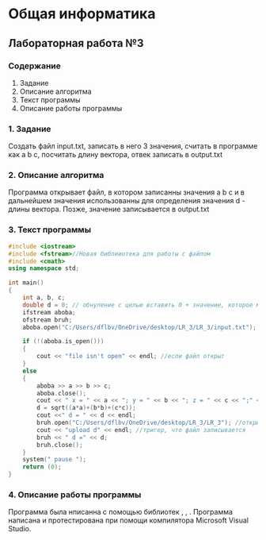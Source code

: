 # Общая информатика

## Лабораторная работа №3

### Содержание

1. Задание
2. Описание алгоритма
3. Текст программы
4. Описание работы программы

### 1. Задание

Создать файл input.txt, записать в него 3 значения, считать в программе как a b c, посчитать длину вектора, отвек записать в output.txt

### 2. Описание алгоритма

Программа открывает файл, в котором записанны значения a b c и в дальнейшем значения использованны для определения значения d - длины вектора. Позже, значение записывается в output.txt 

### 3. Текст программы

```c++
#include <iostream>
#include <fstream>//Новая библииотека для работы с файлом 
#include <cmath>
using namespace std;

int main()
{
	int a, b, c;
	double d = 0; // обнуление с целью вставить 0 + значение, которое мы высчитаем
	ifstream aboba;
	ofstream bruh;
	aboba.open("C:/Users/dflbv/OneDrive/desktop/LR_3/LR_3/input.txt"); //отрытие файла с записанными числами

	if (!(aboba.is_open()))
	{
		cout << "file isn't open" << endl; //если файл открыт
	}
	else
	{
		aboba >> a >> b >> c;
		aboba.close();
		cout << " x = " << a << "; y = " << b << "; z = " << c << ";" << endl;
		d = sqrt((a*a)+(b*b)+(c*c));
		cout <<" d = " << d << endl;
		bruh.open("C:/Users/dflbv/OneDrive/desktop/LR_3/LR_3"); //открытие файла, в который надо записать значение
		cout << "upload d" << endl; //тригер, что файл записывается
		bruh << " d =" << d;
		bruh.close();
	}
	system(" pause ");
	return (0);
}
```

### 4. Описание работы программы
Программа была нписанна с помощью библиотек <iostream>, <fstream>, <cmath>. Программа написана и протестирована при помощи компилятора Microsoft Visual Studio.

